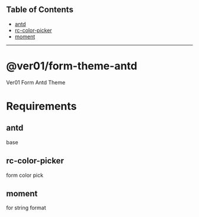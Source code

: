 ## Table of Contents

  - [antd](#antd)
  - [rc-color-picker](#rc-color-picker)
  - [moment](#moment)

---

# @ver01/form-theme-antd

Ver01 Form Antd Theme

# Requirements

## antd

base

## rc-color-picker

form color pick

## moment

for string format
